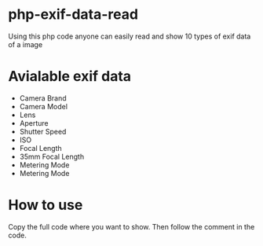# php-exif-data-read
Using this php code anyone can easily read and show 10 types of exif data of a image

# Avialable exif data
- Camera Brand
- Camera Model
- Lens
- Aperture
- Shutter Speed
- ISO
- Focal Length
- 35mm Focal Length
- Metering Mode
- Metering Mode

# How to use
Copy the full code where you want to show. Then follow the comment in the code.